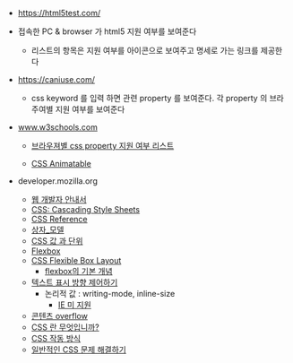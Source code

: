 - https://html5test.com/
- 접속한 PC & browser 가 html5 지원 여부를 보여준다

  - 리스트의 항목은 지원 여부를 아이콘으로 보여주고 명세로 가는 링크를 제공한다

- https://caniuse.com/

  - css keyword 를 입력 하면 관련 property 를 보여준다. 각 property 의 브라주여별 지원 여부를 보여준다

- www.w3schools.com

  - [브라우져별 css property 지원 여부 리스트](https://www.w3schools.com/cssref/css3_browsersupport.asp)

  - [CSS Animatable](https://www.w3schools.com/cssref/css_animatable.asp)

- developer.mozilla.org
  - [웹 개발자 안내서](https://developer.mozilla.org/ko/docs/Web/Guide)
  - [CSS: Cascading Style Sheets](https://developer.mozilla.org/ko/docs/Web/CSS)
  - [CSS Reference](https://developer.mozilla.org/ko/docs/Web/CSS/Reference)
  - [상자\_모델](https://developer.mozilla.org/ko/docs/Learn/CSS/Building_blocks/%EC%83%81%EC%9E%90_%EB%AA%A8%EB%8D%B8)
  - [CSS 값 과 단위](https://developer.mozilla.org/ko/docs/Learn/CSS/Building_blocks/Values_and_units)
  - [Flexbox](https://developer.mozilla.org/ko/docs/Learn/CSS/CSS_layout/Flexbox)
  - [CSS Flexible Box Layout](https://developer.mozilla.org/ko/docs/Web/CSS/CSS_Flexible_Box_Layout)
    - [flexbox의 기본 개념](https://developer.mozilla.org/ko/docs/Web/CSS/CSS_Flexible_Box_Layout/Flexbox%EC%9D%98_%EA%B8%B0%EB%B3%B8_%EA%B0%9C%EB%85%90)
  - [텍스트 표시 방향 제어하기](https://developer.mozilla.org/ko/docs/Learn/CSS/Building_blocks/Handling_different_text_directions)
    - 논리적 값 : writing-mode, inline-size
      - [IE 미 지원](https://caniuse.com/#search=inline-size)
  - [콘텐츠 overflow](https://developer.mozilla.org/ko/docs/Learn/CSS/Building_blocks/Overflowing_content)
  - [CSS 란 무엇입니까?](https://developer.mozilla.org/en-US/docs/Learn/CSS/First_steps/What_is_CSS)
  - [CSS 작동 방식](https://developer.mozilla.org/ko/docs/Learn/CSS/First_steps/How_CSS_works)
  - [일반적인 CSS 문제 해결하기](https://developer.mozilla.org/ko/docs/Learn/CSS/Howto)
